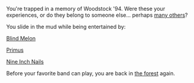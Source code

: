 You're trapped in a memory of Woodstock '94.  Were these your experiences,
or do they belong to someone else... perhaps [many others](https://www.youtube.com/watch?v=Cz227EU_1mU)?

You slide in the mud while being entertained by:

[Blind Melon](https://www.youtube.com/watch?v=3xph8pPJMB8)

[Primus](https://www.youtube.com/watch?v=v-HUK8qR9QA)

[Nine Inch Nails](https://www.youtube.com/watch?v=3lbFfiLAj_A)

Before your favorite band can play, you are
back in [the forest](../../forest/forest.md) again.
